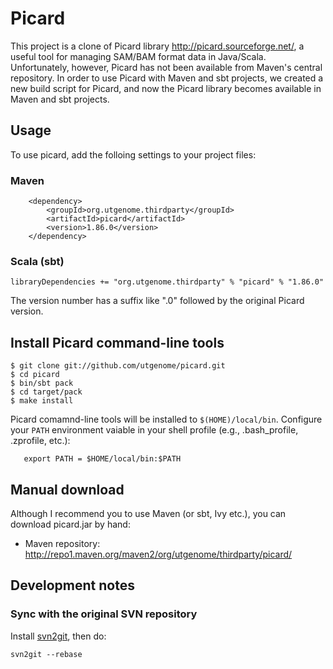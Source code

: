 Picard 
===

This project is a clone of Picard library <http://picard.sourceforge.net/>, a useful tool for managing SAM/BAM format data in Java/Scala. Unfortunately, however, Picard has not been available from Maven's central repository. In order to use Picard with Maven and sbt projects, we created a new build script for Picard, and now the Picard library becomes available in Maven and sbt projects.

## Usage
To use picard, add the folloing settings to your project files:
### Maven 
        <dependency>
            <groupId>org.utgenome.thirdparty</groupId>
            <artifactId>picard</artifactId>
            <version>1.86.0</version>
        </dependency>


### Scala (sbt)

    libraryDependencies += "org.utgenome.thirdparty" % "picard" % "1.86.0"

The version number has a suffix like ".0" followed by the original Picard version.

## Install Picard command-line tools

	$ git clone git://github.com/utgenome/picard.git
	$ cd picard
	$ bin/sbt pack
	$ cd target/pack
	$ make install

Picard comamnd-line tools will be installed to `$(HOME)/local/bin`. Configure your `PATH` environment vaiable in your shell profile (e.g., .bash_profile, .zprofile, etc.):

       export PATH = $HOME/local/bin:$PATH

## Manual download
Although I recommend you to use Maven (or sbt, Ivy etc.), you can download picard.jar by hand:

* Maven repository: <http://repo1.maven.org/maven2/org/utgenome/thirdparty/picard/>

## Development notes

### Sync with the original SVN repository

Install [svn2git](https://github.com/nirvdrum/svn2git), then do:

	svn2git --rebase




